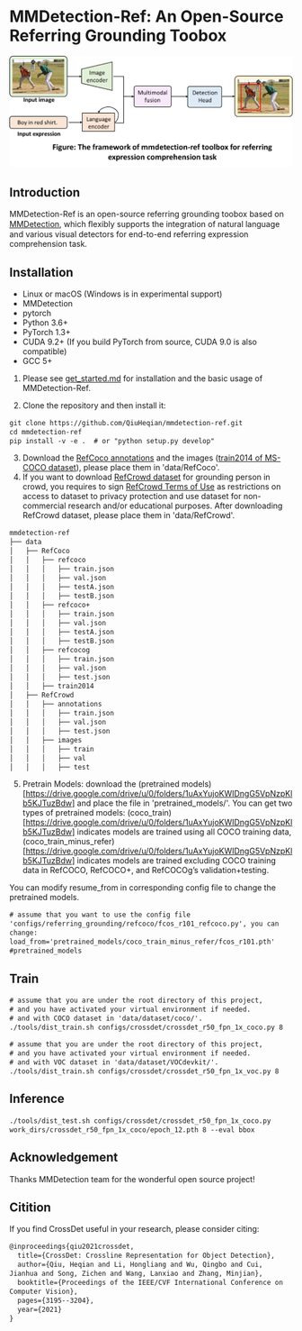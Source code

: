 # MMDetection-Ref: An Open-Source Referring Grounding Toobox
<div align="center">
  <img src="resources/mmdetection-ref_framework.png" width="600"/>
</div>

## Introduction  
MMDetection-Ref is an open-source referring grounding toobox based on [MMDetection](https://github.com/open-mmlab/mmdetection), which ﬂexibly supports the integration of natural language and various visual detectors for end-to-end referring expression comprehension task.

## Installation
* Linux or macOS (Windows is in experimental support)
* MMDetection
* pytorch
* Python 3.6+
* PyTorch 1.3+
* CUDA 9.2+ (If you build PyTorch from source, CUDA 9.0 is also compatible)
* GCC 5+

1. Please see [get_started.md](https://github.com/QiuHeqian/mmdetection-ref/blob/master/docs/get_started.md) for installation and the basic usage of MMDetection-Ref.

2. Clone the repository and then install it: 
``` 
git clone https://github.com/QiuHeqian/mmdetection-ref.git
cd mmdetection-ref  
pip install -v -e .  # or "python setup.py develop"  
```
3. Download the [RefCoco annotations](https://drive.google.com/drive/u/0/folders/16VnoB4Ja5kilp2XeLxNL0dAikNQdL7Ge) and the images ([train2014 of MS-COCO dataset](http://images.cocodataset.org/zips/train2014.zip)), please place them in 'data/RefCoco'.
4. If you want to download [RefCrowd dataset](https://qiuheqian.github.io/datasets/refcrowd/) for grounding person in crowd, you requires to sign [RefCrowd Terms of Use](https://docs.google.com/forms/d/e/1FAIpQLSeWgI0mzT1OFrhEthLZLURvuC-he_Hy882nEnCzhiM6DAoFEg/viewform?usp=sf_link) as restrictions on access to dataset to privacy protection and use dataset for non-commercial research and/or educational purposes. After downloading RefCrowd dataset, please place them in 'data/RefCrowd'.
```
mmdetection-ref
├── data
│   ├── RefCoco
│   │   ├── refcoco
│   │   │   ├── train.json
│   │   │   ├── val.json
│   │   │   ├── testA.json
│   │   │   ├── testB.json
│   │   ├── refcoco+
│   │   │   ├── train.json
│   │   │   ├── val.json
│   │   │   ├── testA.json
│   │   │   ├── testB.json
│   │   ├── refcocog
│   │   │   ├── train.json
│   │   │   ├── val.json
│   │   │   ├── test.json
│   │   ├── train2014
│   ├── RefCrowd
│   │   ├── annotations
│   │   │   ├── train.json
│   │   │   ├── val.json
│   │   │   ├── test.json
│   │   ├── images
│   │   │   ├── train
│   │   │   ├── val
│   │   │   ├── test

```
5. Pretrain Models: download the (pretrained models)[https://drive.google.com/drive/u/0/folders/1uAxYujoKWIDngG5VpNzpKlb5KJTuzBdw] and place the file in 'pretrained_models/'. You can get two types of pretrained models: (coco_train)[https://drive.google.com/drive/u/0/folders/1uAxYujoKWIDngG5VpNzpKlb5KJTuzBdw] indicates models are trained using all COCO training data, (coco_train_minus_refer)[https://drive.google.com/drive/u/0/folders/1uAxYujoKWIDngG5VpNzpKlb5KJTuzBdw] indicates models are trained excluding COCO training data in RefCOCO, RefCOCO+, and RefCOCOg’s validation+testing.

You can modify resume_from in corresponding config file to change the pretrained models.
```
# assume that you want to use the config file 'configs/referring_grounding/refcoco/fcos_r101_refcoco.py', you can change:
load_from='pretrained_models/coco_train_minus_refer/fcos_r101.pth' #pretrained_models
```
## Train  
```
# assume that you are under the root directory of this project,
# and you have activated your virtual environment if needed.
# and with COCO dataset in 'data/dataset/coco/'.
./tools/dist_train.sh configs/crossdet/crossdet_r50_fpn_1x_coco.py 8
```
```
# assume that you are under the root directory of this project,
# and you have activated your virtual environment if needed.
# and with VOC dataset in 'data/dataset/VOCdevkit/'.
./tools/dist_train.sh configs/crossdet/crossdet_r50_fpn_1x_voc.py 8
```

## Inference
```
./tools/dist_test.sh configs/crossdet/crossdet_r50_fpn_1x_coco.py work_dirs/crossdet_r50_fpn_1x_coco/epoch_12.pth 8 --eval bbox
```
## Acknowledgement
Thanks MMDetection team for the wonderful open source project!

## Citition
If you find CrossDet useful in your research, please consider citing:  
```
@inproceedings{qiu2021crossdet,  
  title={CrossDet: Crossline Representation for Object Detection},  
  author={Qiu, Heqian and Li, Hongliang and Wu, Qingbo and Cui, Jianhua and Song, Zichen and Wang, Lanxiao and Zhang, Minjian},  
  booktitle={Proceedings of the IEEE/CVF International Conference on Computer Vision},  
  pages={3195--3204},  
  year={2021}  
}  
```
